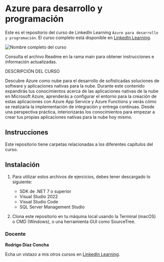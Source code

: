 # Azure para desarrollo y programación

Este es el repositorio del curso de LinkedIn Learning `Azure para desarrollo y programación`. El curso completo está disponible en [LinkedIn Learning][lil-course-url].

![Nombre completo del curso][lil-thumbnail-url]

Consulta el archivo Readme en la rama main para obtener instrucciones e información actualizadas.

DESCRIPCIÓN DEL CURSO

Descubre Azure como nube para el desarrollo de sofisticadas soluciones de software y aplicaciones nativas para la nube. Durante este contenido expandirás tus conocimientos acerca de las aplicaciones nativas de la nube en Microsoft Azure, aprenderás a configurar el entorno para la creación de estas aplicaciones con Azure App Service y Azure Functions y verás cómo se realizaría la implementación de integración y entrega continuas. Desde una perspectiva práctica, interiorizarás los conocimientos para empezar a crear tus propias aplicaciones nativas para la nube hoy mismo. 

## Instrucciones

Este repositorio tiene carpetas relacionadas a los diferentes capítulos del curso.

## Instalación

1. Para utilizar estos archivos de ejercicios, debes tener descargado lo siguiente:
   - SDK de .NET 7 o superior
   - Visual Studio 2022
   - Visual Studio Code
   - SQL Server Management Studio
   

2. Clona este repositorio en tu máquina local usando la Terminal (macOS) o CMD (Windows), o una herramienta GUI como SourceTree.

### Docente

**Rodrigo Díaz Concha**

Echa un vistazo a mis otros cursos en [LinkedIn Learning](https://www.linkedin.com/learning/instructors/rodrigo-diaz-concha).

[0]: # (Replace these placeholder URLs with actual course URLs)
[lil-course-url]: https://www.linkedin.com/learning/building-a-graphql-project-with-react-js
[lil-thumbnail-url]: [https://cdn.lynda.com/course/2875095/2875095-1615224395432-16x9.jpg](https://media.licdn.com/dms/image/D4E0DAQEH4dSWkzECLQ/learning-public-crop_675_1200/0/1684485127661?e=2147483647&v=beta&t=MB-b-ZOlWkVx-49i5VvCBrsPBWh6GMDUHeeQMGoRtjY)
